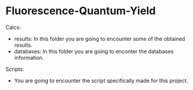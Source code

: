 # Fluorescence-Quantum-Yield

Calcs:
  - results:  In this folder you are going to encounter some of the obtained results.
  - databases:  In this folder you are going to enconter the databases information.

Scripts:
  - You are going to encounter the script specifically made for this project.

